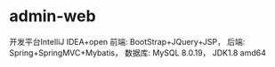 # admin-web
开发平台IntelliJ IDEA+open 
前端: BootStrap+JQuery+JSP，
后端: Spring+SpringMVC+Mybatis，
数据库: MySQL 8.0.19，
JDK1.8 amd64
